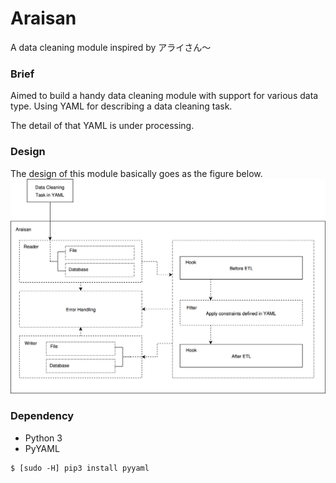 # Araisan
A data cleaning module inspired by アライさん～

### Brief
Aimed to build a handy data cleaning module with support for various data type. Using YAML for describing a data cleaning task. 

The detail of that YAML is under processing. 

### Design
The design of this module basically goes as the figure below.
![Design](https://raw.githubusercontent.com/moeoverflow/Araisan/master/README.png)

### Dependency
- Python 3
- PyYAML

```
$ [sudo -H] pip3 install pyyaml
```


